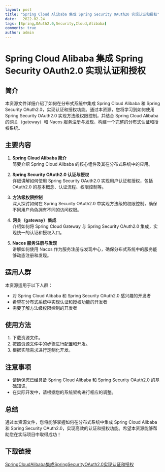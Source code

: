 ```yaml
---
layout: post
title: "Spring Cloud Alibaba 集成 Spring Security OAuth20 实现认证和授权"
date:   2022-02-24
tags: [Spring,OAuth2.0,Security,Cloud,Alibaba]
comments: true
author: admin
---
```

# Spring Cloud Alibaba 集成 Spring Security OAuth2.0 实现认证和授权

## 简介
本资源文件详细介绍了如何在分布式系统中集成 Spring Cloud Alibaba 和 Spring Security OAuth2.0，实现认证和授权功能。通过本资源，您将学习到如何使用 Spring Security OAuth2.0 实现方法级权限控制，并结合 Spring Cloud Alibaba 的网关（gateway）和 Nacos 服务注册与发现，构建一个完整的分布式认证和授权系统。

## 主要内容
1. **Spring Cloud Alibaba 简介**  
   简要介绍 Spring Cloud Alibaba 的核心组件及其在分布式系统中的应用。

2. **Spring Security OAuth2.0 认证与授权**  
   详细讲解如何使用 Spring Security OAuth2.0 实现用户认证和授权，包括 OAuth2.0 的基本概念、认证流程、权限控制等。

3. **方法级权限控制**  
   深入探讨如何在 Spring Security OAuth2.0 中实现方法级的权限控制，确保不同用户角色拥有不同的访问权限。

4. **网关（gateway）集成**  
   介绍如何将 Spring Cloud Gateway 与 Spring Security OAuth2.0 集成，实现统一的认证和授权入口。

5. **Nacos 服务注册与发现**  
   讲解如何使用 Nacos 作为服务注册与发现中心，确保分布式系统中的服务能够动态注册和发现。

## 适用人群
本资源适用于以下人群：
- 对 Spring Cloud Alibaba 和 Spring Security OAuth2.0 感兴趣的开发者
- 希望在分布式系统中实现认证和授权功能的开发者
- 需要了解方法级权限控制的开发者

## 使用方法
1. 下载资源文件。
2. 按照资源文件中的步骤进行配置和开发。
3. 根据实际需求进行定制化开发。

## 注意事项
- 请确保您已经具备 Spring Cloud Alibaba 和 Spring Security OAuth2.0 的基础知识。
- 在实际开发中，请根据您的系统架构进行相应的调整。

## 总结
通过本资源文件，您将能够掌握如何在分布式系统中集成 Spring Cloud Alibaba 和 Spring Security OAuth2.0，实现高效的认证和授权功能。希望本资源能够帮助您在实际项目中取得成功！

## 下载链接

[SpringCloudAlibaba集成SpringSecurityOAuth2.0实现认证和授权](https://pan.quark.cn/s/10b095c8b687)